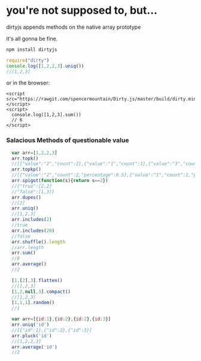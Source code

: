 you're not supposed to, but...
==========================

dirtyjs appends methods on the native array prototype

it's all gonna be fine.

```javascript
npm install dirtyjs
```
```javascript
require("dirty")
console.log([1,2,2,3].uniq())
//[1,2,3]
```

or in the browser:
````
<script src="https://rawgit.com/spencermountain/Dirty.js/master/build/dirty.min.js"></script>
<script>
  console.log([1,2,3].sum())
  // 6
</script>

````

### Salacious Methods of questionable value
```javascript
  var arr=[1,2,2,3]
  arr.topk()
  //[{"value":"2","count":2},{"value":"1","count":1},{"value":"3","count":1}]
  arr.topkp()
  //[{"value":"2","count":2,"percentage":0.5},{"value":"1","count":1,"percentage":0.25},{"value":"3","count":1,"percentage":0.25}]
  arr.spigot(function(s){return s==2})
  //{"true":[2,2]
  //"false":[1,3]}
  arr.dupes()
  //[2]
  arr.uniq()
  //[1,2,3]
  arr.includes(2)
  //true
  arr.includes(20)
  //false
  arr.shuffle().length
  //arr.length
  arr.sum()
  //8
  arr.average()
  //2

  [1,[2],3].flatten()
  //[1,2,3]
  [1,2,null,3].compact()
  //[1,2,3]
  [1,1,1].random()
  //1

  var arr=[{id:1},{id:2},{id:2},{id:3}]
  arr.uniq('id')
  //[{"id":1},{"id":2},{"id":3}]
  arr.pluck('id')
  //[1,2,2,3]
  arr.average('id')
  //2

```